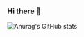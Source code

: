 ### Hi there 👋
![Anurag's GitHub stats](https://github-readme-stats.vercel.app/api?username=lzyws739307453&show_icons=true&theme=vue)
<!--
**lzyws739307453/lzyws739307453** is a ✨ _special_ ✨ repository because its `README.md` (this file) appears on your GitHub profile.

Here are some ideas to get you started:

- 🔭 I’m currently working on ...
- 🌱 I’m currently learning ...
- 👯 I’m looking to collaborate on ...
- 🤔 I’m looking for help with ...
- 💬 Ask me about ...
- 📫 How to reach me: ...
- 😄 Pronouns: ...
- ⚡ Fun fact: ...
-->
